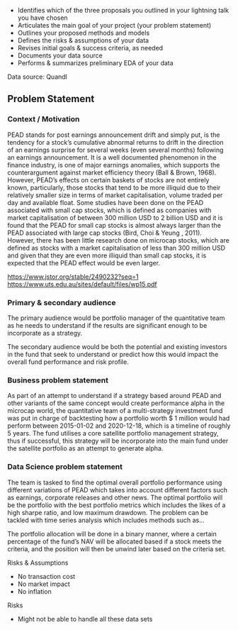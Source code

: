 - Identifies which of the three proposals you outlined in your lightning talk you have chosen
- Articulates the main goal of your project (your problem statement)
- Outlines your proposed methods and models
- Defines the risks & assumptions of your data 
- Revises initial goals & success criteria, as needed
- Documents your data source
- Performs & summarizes preliminary EDA of your data

Data source: Quandl

## Problem Statement
### Context / Motivation
PEAD stands for post earnings announcement drift and simply put, is the tendency for a stock’s cumulative abnormal returns to drift in the direction of an earnings surprise for several weeks (even several months) following an earnings announcement. It is a well documented phenomenon in the finance industry, is one of major earnings anomalies, which supports the counterargument against market efficiency theory (Ball & Brown, 1968). However, PEAD’s effects on certain baskets of stocks are not entirely known, particularly, those stocks that tend to be more illiquid due to their relatively smaller size in terms of market capitalisation, volume traded per day and available float. Some studies have been done on the PEAD associated with small cap stocks, which is defined as companies with market capitalisation of between 300 million USD to 2 billion USD and it is found that the PEAD for small cap stocks is almost always larger than the PEAD associated with large cap stocks (Bird, Choi & Yeung , 2011). However, there has been little research done on microcap stocks, which are defined as stocks with a market capitalisation of less than 300 million USD and given that they are even more illiquid than small cap stocks, it is expected that the PEAD effect would be even larger.


https://www.jstor.org/stable/2490232?seq=1
https://www.uts.edu.au/sites/default/files/wp15.pdf


### Primary & secondary audience
The primary audience would be portfolio manager of the quantitative team as he needs to understand if the results are significant enough to be incorporate as a strategy.

The secondary audience would be both the potential and existing investors in the fund that seek to understand or predict how this would impact the overall fund performance and risk profile.

### Business problem statement
As part of an attempt to understand if a strategy based around PEAD and other variants of the same concept would create performance alpha in the microcap world, the quantitative team of a multi-strategy investment fund was put in charge of backtesting how a portfolio worth $ 1 million would had perform between  2015-01-02 and 2020-12-18, which is a timeline of roughly 5 years. The fund utilises a core satellite portfolio management strategy, thus if successful, this strategy will be incorporate into the main fund under the satellite portfolio as an attempt to generate alpha.


### Data Science problem statement
The team is tasked to find the optimal overall portfolio performance using different variations of PEAD which takes into account different factors such as earnings, corporate releases and other news. The optimal portfolio will be the portfolio with the best portfolio metrics which includes the likes of a high sharpe ratio, and low maximum drawdown. The problem can be tackled with time series analysis which includes methods such as…

The portfolio allocation will be done in a binary manner, where a certain percentage of the fund’s NAV will be allocated based if a stock meets the criteria, and the position will then be unwind later based on the criteria set.


Risks & Assumptions
-	No transaction cost
-	No market impact
-	No inflation

Risks
-	Might not be able to handle all these data sets
